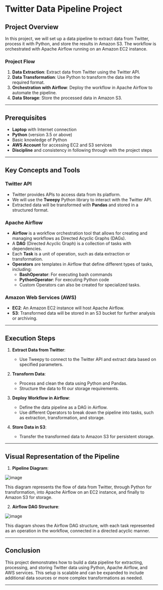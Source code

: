 

# Twitter Data Pipeline Project

## Project Overview

In this project, we will set up a data pipeline to extract data from Twitter, process it with Python, and store the results in Amazon S3. The workflow is orchestrated with Apache Airflow running on an Amazon EC2 instance.

### Project Flow

1. **Data Extraction**: Extract data from Twitter using the Twitter API.
2. **Data Transformation**: Use Python to transform the data into the required format.
3. **Orchestration with Airflow**: Deploy the workflow in Apache Airflow to automate the pipeline.
4. **Data Storage**: Store the processed data in Amazon S3.

---

## Prerequisites

- **Laptop** with Internet connection
- **Python** (version 3.5 or above)
- Basic knowledge of Python
- **AWS Account** for accessing EC2 and S3 services
- **Discipline** and consistency in following through with the project steps

---

## Key Concepts and Tools

### Twitter API
- Twitter provides APIs to access data from its platform.
- We will use the **Tweepy** Python library to interact with the Twitter API.
- Extracted data will be transformed with **Pandas** and stored in a structured format.

### Apache Airflow
- **Airflow** is a workflow orchestration tool that allows for creating and managing workflows as Directed Acyclic Graphs (DAGs).
- A **DAG** (Directed Acyclic Graph) is a collection of tasks with dependencies.
- Each **Task** is a unit of operation, such as data extraction or transformation.
- **Operators** are templates in Airflow that define different types of tasks, including:
  - **BashOperator**: For executing bash commands
  - **PythonOperator**: For executing Python code
  - Custom Operators can also be created for specialized tasks.

### Amazon Web Services (AWS)
- **EC2**: An Amazon EC2 instance will host Apache Airflow.
- **S3**: Transformed data will be stored in an S3 bucket for further analysis or archiving.

---

## Execution Steps

1. **Extract Data from Twitter**:
   - Use Tweepy to connect to the Twitter API and extract data based on specified parameters.

2. **Transform Data**:
   - Process and clean the data using Python and Pandas.
   - Structure the data to fit our storage requirements.

3. **Deploy Workflow in Airflow**:
   - Define the data pipeline as a DAG in Airflow.
   - Use different Operators to break down the pipeline into tasks, such as extraction, transformation, and storage.

4. **Store Data in S3**:
   - Transfer the transformed data to Amazon S3 for persistent storage.

---

## Visual Representation of the Pipeline

1. **Pipeline Diagram**:

  ![image](https://github.com/user-attachments/assets/910f2324-03fc-45dd-bc68-4f4c085c8e91)

   This diagram represents the flow of data from Twitter, through Python for transformation, into Apache Airflow on an EC2 instance, and finally to Amazon S3 for storage.

2. **Airflow DAG Structure**:

  ![image](https://github.com/user-attachments/assets/a2e6edf1-c724-4aee-8b36-6ea3cb136936)


   This diagram shows the Airflow DAG structure, with each task represented as an operation in the workflow, connected in a directed acyclic manner.

--- 

## Conclusion

This project demonstrates how to build a data pipeline for extracting, processing, and storing Twitter data using Python, Apache Airflow, and AWS services. This setup is scalable and can be expanded to include additional data sources or more complex transformations as needed.

--- 


